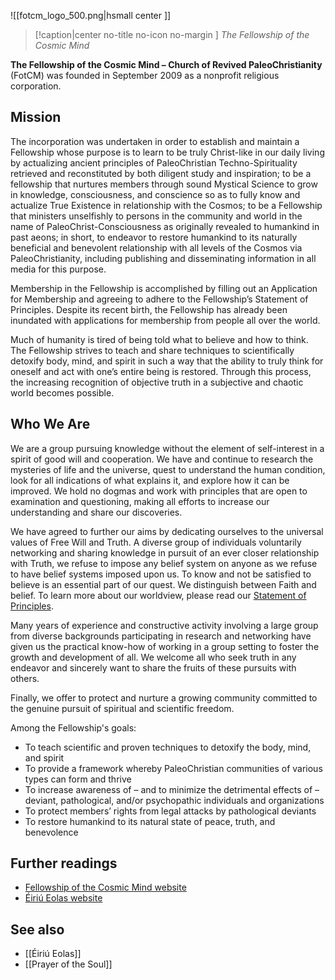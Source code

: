 ![[fotcm_logo_500.png|hsmall center ]] 
> [!caption|center no-title no-icon no-margin ]
> _The Fellowship of the Cosmic Mind_

**The Fellowship of the Cosmic Mind – Church of Revived PaleoChristianity** (FotCM) was founded in September 2009 as a nonprofit religious corporation.

Mission
-------

The incorporation was undertaken in order to establish and maintain a Fellowship whose purpose is to learn to be truly Christ-like in our daily living by actualizing ancient principles of PaleoChristian Techno-Spirituality retrieved and reconstituted by both diligent study and inspiration; to be a fellowship that nurtures members through sound Mystical Science to grow in knowledge, consciousness, and conscience so as to fully know and actualize True Existence in relationship with the Cosmos; to be a Fellowship that ministers unselfishly to persons in the community and world in the name of PaleoChrist-Consciousness as originally revealed to humankind in past aeons; in short, to endeavor to restore humankind to its naturally beneficial and benevolent relationship with all levels of the Cosmos via PaleoChristianity, including publishing and disseminating information in all media for this purpose.

Membership in the Fellowship is accomplished by filling out an Application for Membership and agreeing to adhere to the Fellowship’s Statement of Principles. Despite its recent birth, the Fellowship has already been inundated with applications for membership from people all over the world.

Much of humanity is tired of being told what to believe and how to think. The Fellowship strives to teach and share techniques to scientifically detoxify body, mind, and spirit in such a way that the ability to truly think for oneself and act with one’s entire being is restored. Through this process, the increasing recognition of objective truth in a subjective and chaotic world becomes possible.

Who We Are
----------

We are a group pursuing knowledge without the element of self-interest in a spirit of good will and cooperation. We have and continue to research the mysteries of life and the universe, quest to understand the human condition, look for all indications of what explains it, and explore how it can be improved. We hold no dogmas and work with principles that are open to examination and questioning, making all efforts to increase our understanding and share our discoveries.

We have agreed to further our aims by dedicating ourselves to the universal values of Free Will and Truth. A diverse group of individuals voluntarily networking and sharing knowledge in pursuit of an ever closer relationship with Truth, we refuse to impose any belief system on anyone as we refuse to have belief systems imposed upon us. To know and not be satisfied to believe is an essential part of our quest. We distinguish between Faith and belief. To learn more about our worldview, please read our [Statement of Principles](http://paleochristianity.org/statement-of-principles/).

Many years of experience and constructive activity involving a large group from diverse backgrounds participating in research and networking have given us the practical know-how of working in a group setting to foster the growth and development of all. We welcome all who seek truth in any endeavor and sincerely want to share the fruits of these pursuits with others.

Finally, we offer to protect and nurture a growing community committed to the genuine pursuit of spiritual and scientific freedom.

Among the Fellowship's goals:

*   To teach scientific and proven techniques to detoxify the body, mind, and spirit
*   To provide a framework whereby PaleoChristian communities of various types can form and thrive
*   To increase awareness of – and to minimize the detrimental effects of – deviant, pathological, and/or psychopathic individuals and organizations
*   To protect members’ rights from legal attacks by pathological deviants
*   To restore humankind to its natural state of peace, truth, and benevolence

Further readings
----------------

*   [Fellowship of the Cosmic Mind website](http://paleochristianity.org/)
*   [Éiriú Eolas website](http://eiriu-eolas.org/)

See also
--------

*   [[Éiriú Eolas]]
*   [[Prayer of the Soul]]